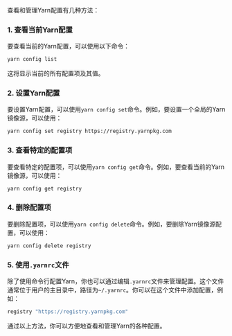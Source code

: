 查看和管理Yarn配置有几种方法：

### 1. 查看当前Yarn配置
要查看当前的Yarn配置，可以使用以下命令：

```sh
yarn config list
```

这将显示当前的所有配置项及其值。

### 2. 设置Yarn配置
要设置Yarn配置，可以使用`yarn config set`命令。例如，要设置一个全局的Yarn镜像源，可以使用：

```sh
yarn config set registry https://registry.yarnpkg.com
```

### 3. 查看特定的配置项
要查看特定的配置项，可以使用`yarn config get`命令。例如，要查看当前的Yarn镜像源，可以使用：

```sh
yarn config get registry
```

### 4. 删除配置项
要删除配置项，可以使用`yarn config delete`命令。例如，要删除Yarn镜像源配置，可以使用：

```sh
yarn config delete registry
```

### 5. 使用`.yarnrc`文件
除了使用命令行配置Yarn，你也可以通过编辑`.yarnrc`文件来管理配置。这个文件通常位于用户的主目录中，路径为`~/.yarnrc`。你可以在这个文件中添加配置，例如：

```sh
registry "https://registry.yarnpkg.com"
```

通过以上方法，你可以方便地查看和管理Yarn的各种配置。